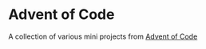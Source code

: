 # Advent of Code
A collection of various mini projects from [Advent of Code](https://adventofcode.com/) 

